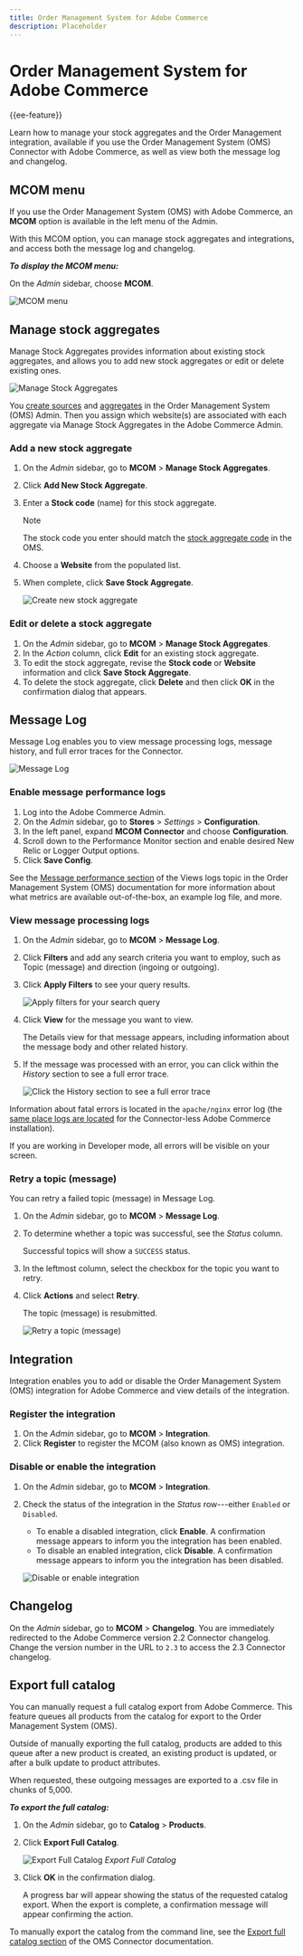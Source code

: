 ```yaml
---
title: Order Management System for Adobe Commerce
description: Placeholder
---
```

# Order Management System for Adobe Commerce

{{ee-feature}}

Learn how to manage your stock aggregates and the Order Management integration, available if you use the Order Management System (OMS) Connector with Adobe Commerce, as well as view both the message log and changelog.

## MCOM menu

If you use the Order Management System (OMS) with Adobe Commerce, an **MCOM** option is available in the left menu of the Admin.

With this MCOM option, you can manage stock aggregates and integrations, and access both the message log and changelog.

**_To display the MCOM menu:_**

On the _Admin_ sidebar, choose **MCOM**.

![MCOM menu](./assets/admin-menu-mcom-ee.png)<!-- zoom -->

## Manage stock aggregates

Manage Stock Aggregates provides information about existing stock aggregates, and allows you to add new stock aggregates or edit or delete existing ones.

![Manage Stock Aggregates](./assets/manage-stock-aggregates.png)<!-- zoom -->

You [create sources](https://omsdocs.magento.com/en/features-processes/stock-sourcing/inventory/#configure-sources) and [aggregates](https://omsdocs.magento.com/en/features-processes/stock-sourcing/inventory/#configure-stock-aggregates) in the Order Management System (OMS) Admin. Then you assign which website(s) are associated with each aggregate via Manage Stock Aggregates in the Adobe Commerce Admin.

### Add a new stock aggregate

1. On the _Admin_ sidebar, go to **MCOM** > **Manage Stock Aggregates**.
1. Click **Add New Stock Aggregate**.
1. Enter a **Stock code** (name) for this stock aggregate.

   >[!NOTE]
   >
   >The stock code you enter should match the [stock aggregate code](https://omsdocs.magento.com/en/features-processes/stock-sourcing/inventory/#configure-stock-aggregates) in the OMS.

1. Choose a **Website** from the populated list.
1. When complete, click **Save Stock Aggregate**.

   ![Create new stock aggregate](./assets/manage-stock-aggregates-new.png)<!-- zoom -->

### Edit or delete a stock aggregate

1. On the _Admin_ sidebar, go to **MCOM** > **Manage Stock Aggregates**.
1. In the _Action_ column, click **Edit** for an existing stock aggregate.
1. To edit the stock aggregate, revise the **Stock code** or **Website** information and click **Save Stock Aggregate**.
1. To delete the stock aggregate, click **Delete** and then click **OK** in the confirmation dialog that appears.

## Message Log

Message Log enables you to view message processing logs, message history, and full error traces for the Connector.

![Message Log](./assets/message-log.png)<!-- zoom -->

### Enable message performance logs

1. Log into the Adobe Commerce Admin.
1. On the _Admin_ sidebar, go to **Stores** > _Settings_ > **Configuration**.
1. In the left panel, expand **MCOM Connector** and choose **Configuration**.
1. Scroll down to the Performance Monitor section and enable desired New Relic or Logger Output options.
1. Click **Save Config**.

See the [Message performance section](https://omsdocs.magento.com/integration/connector/view-logs/#message-performance) of the Views logs topic in the Order Management System (OMS) documentation for more information about what metrics are available out-of-the-box, an example log file, and more.

### View message processing logs

1. On the _Admin_ sidebar, go to **MCOM** > **Message Log**.
1. Click **Filters** and add any search criteria you want to employ, such as Topic (message) and direction (ingoing or outgoing).
1. Click **Apply Filters** to see your query results.

   ![Apply filters for your search query](./assets/message-log-filters.png)<!-- zoom -->

1. Click **View** for the message you want to view.

   The Details view for that message appears, including information about the message body and other related history.

1. If the message was processed with an error, you can click within the _History_ section to see a full error trace.

   ![Click the History section to see a full error trace](./assets/message-log-trace.png)<!-- zoom -->

Information about fatal errors is located in the `apache/nginx` error log (the [same place logs are located](https://devdocs.magento.com/cloud/project/log-locations.html#application-logs) for the Connector-less Adobe Commerce installation).

If you are working in Developer mode, all errors will be visible on your screen.

### Retry a topic (message)

You can retry a failed topic (message) in Message Log.

1. On the _Admin_ sidebar, go to **MCOM** > **Message Log**.
1. To determine whether a topic was successful, see the _Status_ column.

   Successful topics will show a `SUCCESS` status.

1. In the leftmost column, select the checkbox for the topic you want to retry.
1. Click **Actions** and select **Retry**.

   The topic (message) is resubmitted.

   ![Retry a topic (message)](./assets/message-log-retry.png)<!-- zoom -->

## Integration

Integration enables you to add or disable the Order Management System (OMS) integration for Adobe Commerce and view details of the integration.

### Register the integration

1. On the _Admin_ sidebar, go to **MCOM** > **Integration**.
1. Click **Register** to register the MCOM (also known as OMS) integration.

### Disable or enable the integration

1. On the _Admin_ sidebar, go to **MCOM** > **Integration**.
1. Check the status of the integration in the _Status_ row---either `Enabled` or `Disabled`.
   * To enable a disabled integration, click **Enable**. A confirmation message appears to inform you the integration has been enabled.
   * To disable an enabled integration, click **Disable**. A confirmation message appears to inform you the integration has been disabled.

   ![Disable or enable integration](./assets/integration-enable-disable.png)<!-- zoom -->

## Changelog

On the _Admin_ sidebar, go to **MCOM** > **Changelog**. You are immediately redirected to the Adobe Commerce version 2.2 Connector changelog. Change the version number in the URL to `2.3` to access the 2.3 Connector changelog.

## Export full catalog

You can manually request a full catalog export from Adobe Commerce. This feature queues all products from the catalog for export to the Order Management System (OMS).

Outside of manually exporting the full catalog, products are added to this queue after a new product is created, an existing product is updated, or after a bulk update to product attributes.

When requested, these outgoing messages are exported to a .csv file in chunks of 5,000.

**_To export the full catalog:_**

1. On the _Admin_ sidebar, go to **Catalog** > **Products**.
1. Click **Export Full Catalog**.

   ![Export Full Catalog](./assets/products-export-full.png)<!-- zoom -->
   _Export Full Catalog_

1. Click **OK** in the confirmation dialog.

   A progress bar will appear showing the status of the requested catalog export. When the export is complete, a confirmation message will appear confirming the action.

To manually export the catalog from the command line, see the [Export full catalog section](https://omsdocs.magento.com/integration/connector/setup-tutorial/#export-full-catalog) of the OMS Connector documentation.
